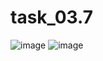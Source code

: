 # task_03.7 
![image](https://user-images.githubusercontent.com/90615950/175783460-fca087a1-8359-491e-bbb5-7ab339dff5ac.png)
![image](https://user-images.githubusercontent.com/90615950/175783474-601a3148-1207-4b57-8211-36a8fcd065a3.png)

